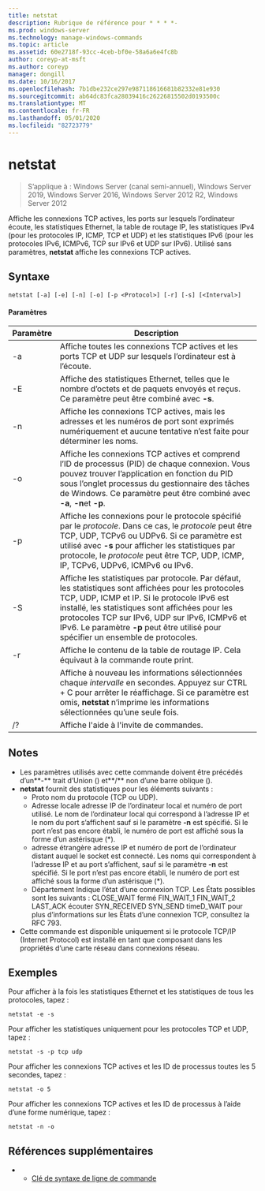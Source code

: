 ```yaml
---
title: netstat
description: Rubrique de référence pour * * * *-
ms.prod: windows-server
ms.technology: manage-windows-commands
ms.topic: article
ms.assetid: 60e2718f-93cc-4ceb-bf0e-58a6a6e4fc8b
author: coreyp-at-msft
ms.author: coreyp
manager: dongill
ms.date: 10/16/2017
ms.openlocfilehash: 7b1dbe232ce297e987118616681b82332e81e930
ms.sourcegitcommit: ab64dc83fca28039416c26226815502d0193500c
ms.translationtype: MT
ms.contentlocale: fr-FR
ms.lasthandoff: 05/01/2020
ms.locfileid: "82723779"
---
```

# <a name="netstat"></a>netstat

> S’applique à : Windows Server (canal semi-annuel), Windows Server 2019, Windows Server 2016, Windows Server 2012 R2, Windows Server 2012

Affiche les connexions TCP actives, les ports sur lesquels l’ordinateur écoute, les statistiques Ethernet, la table de routage IP, les statistiques IPv4 (pour les protocoles IP, ICMP, TCP et UDP) et les statistiques IPv6 (pour les protocoles IPv6, ICMPv6, TCP sur IPv6 et UDP sur IPv6). Utilisé sans paramètres, **netstat** affiche les connexions TCP actives. 

## <a name="syntax"></a>Syntaxe
```
netstat [-a] [-e] [-n] [-o] [-p <Protocol>] [-r] [-s] [<Interval>]
```

#### <a name="parameters"></a>Paramètres

|   Paramètre   |                                                                                                                                              Description                                                                                                                                              |
|---------------|-------------------------------------------------------------------------------------------------------------------------------------------------------------------------------------------------------------------------------------------------------------------------------------------------------|
|      -a       |                                                                                                   Affiche toutes les connexions TCP actives et les ports TCP et UDP sur lesquels l’ordinateur est à l’écoute.                                                                                                   |
|      -E       |                                                                                 Affiche des statistiques Ethernet, telles que le nombre d’octets et de paquets envoyés et reçus. Ce paramètre peut être combiné avec **-s**.                                                                                  |
|      -n       |                                                                               Affiche les connexions TCP actives, mais les adresses et les numéros de port sont exprimés numériquement et aucune tentative n’est faite pour déterminer les noms.                                                                               |
|      -o       |                          Affiche les connexions TCP actives et comprend l’ID de processus (PID) de chaque connexion. Vous pouvez trouver l’application en fonction du PID sous l’onglet processus du gestionnaire des tâches de Windows. Ce paramètre peut être combiné avec **-a**, **-n**et **-p**.                           |
| -p<Protocol> |               Affiche les connexions pour le protocole spécifié par le *protocole*. Dans ce cas, le *protocole* peut être TCP, UDP, TCPv6 ou UDPv6. Si ce paramètre est utilisé avec **-s** pour afficher les statistiques par protocole, le *protocole* peut être TCP, UDP, ICMP, IP, TCPv6, UDPv6, ICMPv6 ou IPv6.                |
|      -S       | Affiche les statistiques par protocole. Par défaut, les statistiques sont affichées pour les protocoles TCP, UDP, ICMP et IP. Si le protocole IPv6 est installé, les statistiques sont affichées pour les protocoles TCP sur IPv6, UDP sur IPv6, ICMPv6 et IPv6. Le paramètre **-p** peut être utilisé pour spécifier un ensemble de protocoles. |
|      -r       |                                                                                                     Affiche le contenu de la table de routage IP. Cela équivaut à la commande route print.                                                                                                     |
|  <Interval>   |                                                        Affiche à nouveau les informations sélectionnées chaque *intervalle* en secondes. Appuyez sur CTRL + C pour arrêter le réaffichage. Si ce paramètre est omis, **netstat** n’imprime les informations sélectionnées qu’une seule fois.                                                         |
|      /?       |                                                                                                                                 Affiche l'aide à l'invite de commandes.                                                                                                                                  |

## <a name="remarks"></a>Notes 
-   Les paramètres utilisés avec cette commande doivent être précédés d’un**-** trait d’Union () et**/** non d’une barre oblique ().
-   **netstat** fournit des statistiques pour les éléments suivants :
    -   Proto nom du protocole (TCP ou UDP).
    -   Adresse locale adresse IP de l’ordinateur local et numéro de port utilisé. Le nom de l’ordinateur local qui correspond à l’adresse IP et le nom du port s’affichent sauf si le paramètre **-n** est spécifié. Si le port n’est pas encore établi, le numéro de port est affiché sous la forme d’un astérisque (*).
    -   adresse étrangère adresse IP et numéro de port de l’ordinateur distant auquel le socket est connecté. Les noms qui correspondent à l’adresse IP et au port s’affichent, sauf si le paramètre **-n** est spécifié. Si le port n’est pas encore établi, le numéro de port est affiché sous la forme d’un astérisque (*).
    -   Département Indique l’état d’une connexion TCP. Les États possibles sont les suivants : CLOSE_WAIT fermé FIN_WAIT_1 FIN_WAIT_2 LAST_ACK écouter SYN_RECEIVED SYN_SEND timeD_WAIT pour plus d’informations sur les États d’une connexion TCP, consultez la RFC 793.
-   Cette commande est disponible uniquement si le protocole TCP/IP (Internet Protocol) est installé en tant que composant dans les propriétés d’une carte réseau dans connexions réseau.

## <a name="examples"></a>Exemples
Pour afficher à la fois les statistiques Ethernet et les statistiques de tous les protocoles, tapez :
```
netstat -e -s
```
Pour afficher les statistiques uniquement pour les protocoles TCP et UDP, tapez :
```
netstat -s -p tcp udp
```
Pour afficher les connexions TCP actives et les ID de processus toutes les 5 secondes, tapez :
```
netstat -o 5
```
Pour afficher les connexions TCP actives et les ID de processus à l’aide d’une forme numérique, tapez :
```
netstat -n -o
```

## <a name="additional-references"></a>Références supplémentaires
-   - [Clé de syntaxe de ligne de commande](command-line-syntax-key.md)
